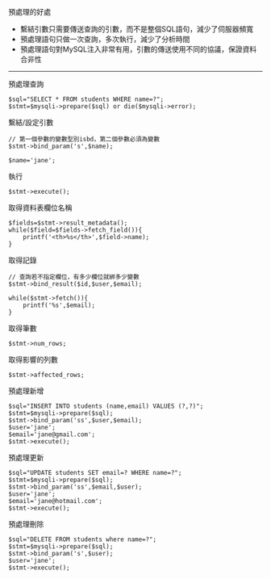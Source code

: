 預處理的好處
* 繫結引數只需要傳送查詢的引數，而不是整個SQL語句，減少了伺服器頻寬
* 預處理語句只做一次查詢，多次執行，減少了分析時間
* 預處理語句對MySQL注入非常有用，引數的傳送使用不同的協議，保證資料合非性

---

預處理查詢
```
$sql="SELECT * FROM students WHERE name=?";
$stmt=$mysqli->prepare($sql) or die($mysqli->error);
```

繫結/設定引數
```
// 第一個參數的變數型別isbd，第二個參數必須為變數
$stmt->bind_param('s',$name);

$name='jane';
```

執行
```
$stmt->execute();
```

取得資料表欄位名稱
```
$fields=$stmt->result_metadata();
while($field=$fields->fetch_field()){
	printf('<th>%s</th>',$field->name);
}
```

取得記錄
```
// 查詢若不指定欄位，有多少欄位就綁多少變數
$stmt->bind_result($id,$user,$email);

while($stmt->fetch()){
	printf('%s',$email);
}
```

取得筆數
```
$stmt->num_rows;
```

取得影響的列數
```
$stmt->affected_rows;
```

預處理新增
```
$sql="INSERT INTO students (name,email) VALUES (?,?)";
$stmt=$mysqli->prepare($sql);
$stmt->bind_param('ss',$user,$email);
$user='jane';
$email='jane@gmail.com';
$stmt->execute();
```

預處理更新
```
$sql="UPDATE students SET email=? WHERE name=?";
$stmt=$mysqli->prepare($sql);
$stmt->bind_param('ss',$email,$user);
$user='jane';
$email='jane@hotmail.com';
$stmt->execute();
```

預處理刪除
```
$sql="DELETE FROM students where name=?";
$stmt=$mysqli->prepare($sql);
$stmt->bind_param('s',$user);
$user='jane';
$stmt->execute();
```